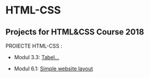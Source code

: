 # HTML-CSS
## Projects for HTML&CSS Course 2018


 PROIECTE HTML-CSS :

* Modul 3.3: [Tabel... ](https://adrian240894.github.io/HTML-CSS/modul3.2/tabel5.html)

* Modul 6.1: [Simple website layout](https://adrian240894.github.io/HTML-CSS/modul6.1/website/)
